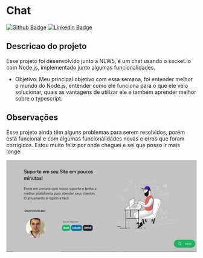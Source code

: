 # Chat

[![Github Badge](https://img.shields.io/badge/-Github-000?style=flat-square&logo=Github&logoColor=white&link=https://github.com/llfurtll)](https://github.com/llfurtll)
[![Linkedin Badge](https://img.shields.io/badge/-LinkedIn-blue?style=flat-square&logo=Linkedin&logoColor=white&link=https://www.linkedin.com/in/daniel-melonari/)](https://www.linkedin.com/in/daniel-melonari/)

## Descricao do projeto
<p>Esse projeto foi desenvolvido junto a NLW5, é um chat usando o socket.io com Node.js, implementado junto algumas funcionalidades.</p>

- Objetivo: Meu principal objetivo com essa semana, foi entender melhor o mundo do Node.js, entender como ele funciona para o que ele veio solucionar, quais as vantagens de utilizar ele e também aprender melhor sobre o typescript.


## Observações
<p>Esse projeto ainda têm alguns problemas para serem resolvidos, porém está funcional e com algumas funcionalidades novas e erros que foram corrigidos. Estou muito feliz por onde cheguei e sei que posso ir mais longe.</p>

<img src="https://github.com/llFurtll/ChatNLW5/blob/main/images/home.PNG">
